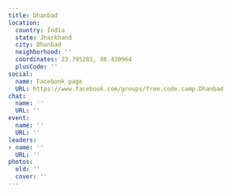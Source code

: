 ```yaml
---
title: Dhanbad
location:
  country: India
  state: Jharkhand
  city: Dhanbad
  neighborhood: ''
  coordinates: 23.795281, 86.430964
  plusCode: ''
social:
  name: Facebook page
  URL: https://www.facebook.com/groups/free.code.camp.Dhanbad
chat:
  name: ''
  URL: ''
event:
  name: ''
  URL: ''
leaders:
- name: ''
  URL: ''
photos:
  old: ''
  cover: ''
---
```

